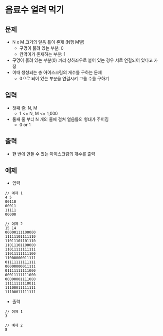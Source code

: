 # 음료수 얼려 먹기
## 문제
- N x M 크기의 얼음 틀이 존재 (N행 M열)
  - 구멍이 뚫려 있는 부분: 0
  - 칸막이가 존재하는 부분: 1
- 구멍이 뚫려 있는 부분(0) 끼리 상하좌우로 붙어 있는 경우 서로 연결되어 있다고 가정
- 이때 생성되는 총 아이스크림의 개수를 구하는 문제
  - 0으로 되어 있는 부분을 연결시켜 그룹 수를 구하기

## 입력
- 첫째 줄: N, M
  - 1 <= N, M <= 1,000
- 둘째 줄 부터 N 개의 줄에 걸쳐 얼음틀의 형태가 주어짐
  - 0 or 1

## 출력
- 한 번에 만들 수 있는 아이스크림의 개수를 출력

## 예제
- 입력
```text
// 예제 1
4 5
00110
00011
11111
00000

// 예제 2
15 14
00000111100000
11111101111110
11011101101110
11011101100000
11011111111111
11011111111100
11000000011111
01111111111111
00000000011111
01111111111000
00011111111000
00000001111000
11111111110011
11100011111111
11100011111111
```
- 출력
```text
// 예제 1
3

// 예제 2
8
```